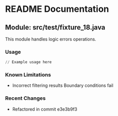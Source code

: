 # README Documentation

## Module: src/test/fixture_18.java

This module handles logic errors operations.

### Usage

```python
// Example usage here
```

### Known Limitations

- Incorrect filtering results Boundary conditions fail

### Recent Changes

- Refactored in commit e3e3b9f3
